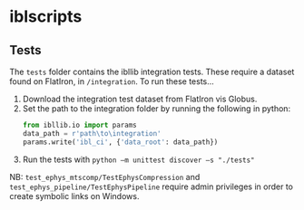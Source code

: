# iblscripts

## Tests
The `tests` folder contains the ibllib integration tests.  These require a dataset found on
 FlatIron, in `/integration`.  To run these tests...
 
 1. Download the integration test dataset from FlatIron vis Globus.
 2. Set the path to the integration folder by running the following in python:
    ```python
    from ibllib.io import params
    data_path = r'path\to\integration'
    params.write('ibl_ci', {'data_root': data_path})
    ```
 3. Run the tests with `python –m unittest discover –s "./tests"`
 
 NB: `test_ephys_mtscomp/TestEphysCompression` and `test_ephys_pipeline/TestEphysPipeline` require
  admin privileges in order to create symbolic links on Windows.
